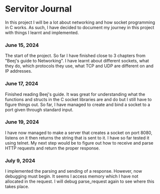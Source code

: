 # Servitor Journal
In this project I will be a lot about networking and how socket programming in C works. As such, I have decided to document my journey in this project with things I learnt and implemented.

### June 15, 2024
The start of the project. So far I have finished close to 3 chapters from "Beej's guide to Networking". I have learnt about different sockets, what they do, which protocols they use, what TCP and UDP are different on and IP addresses.

### June 17, 2024
Finished reading Beej's guide. It was great for understanding what the functions and structs in the C socket libraries are and do
but I still have to figure things out. So far, I have managed to create and bind a socket to a port given through standard input.

### June 19, 2024
I have now managed to make a server that creates a socket on port 8080, listens on it then returns the string that is sent to it. I have so far tested it using telnet. My next step would be to figure out how to receive and parse HTTP requests and return the proper response.

### July 9, 2024
I implemented the parsing and sending of a response. However, now debugging must begin. It seems I access memory which I have not allocated in the request. I will debug parse_request again to see where this takes place.
